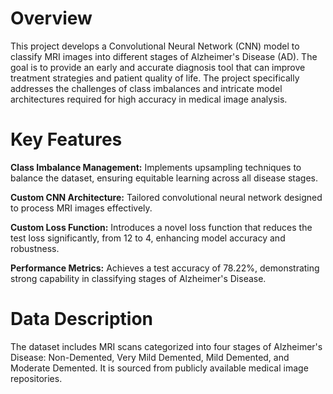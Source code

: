 # Overview

This project develops a Convolutional Neural Network (CNN) model to classify MRI images into different stages of Alzheimer's Disease (AD). The goal is to provide an early and accurate diagnosis tool that can improve treatment strategies and patient quality of life. The project specifically addresses the challenges of class imbalances and intricate model architectures required for high accuracy in medical image analysis.

# Key Features

**Class Imbalance Management:** Implements upsampling techniques to balance the dataset, ensuring equitable learning across all disease stages.

**Custom CNN Architecture:** Tailored convolutional neural network designed to process MRI images effectively.

**Custom Loss Function:** Introduces a novel loss function that reduces the test loss significantly, from 12 to 4, enhancing model accuracy and robustness.

**Performance Metrics:** Achieves a test accuracy of 78.22%, demonstrating strong capability in classifying stages of Alzheimer's Disease.

# Data Description
The dataset includes MRI scans categorized into four stages of Alzheimer's Disease: Non-Demented, Very Mild Demented, Mild Demented, and Moderate Demented. It is sourced from publicly available medical image repositories.
